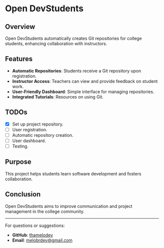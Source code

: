 # Open DevStudents

## Overview

Open DevStudents automatically creates Git repositories for college students, enhancing collaboration with instructors.

## Features

- **Automatic Repositories**: Students receive a Git repository upon registration.
- **Instructor Access**: Teachers can view and provide feedback on student work.
- **User-Friendly Dashboard**: Simple interface for managing repositories.
- **Integrated Tutorials**: Resources on using Git.

## TODOs

- [X] Set up project repository.
- [ ] User registration.
- [ ] Automatic repository creation.
- [ ] User dashboard.
- [ ] Testing.

## Purpose

This project helps students learn software development and fosters collaboration.

## Conclusion

Open DevStudents aims to improve communication and project management in the college community.

---

For questions or suggestions:

- **GitHub**: [thamelodev](https://github.com/thamelodev)
- **Email**: [melobrdev@gmail.com](mailto:your.email@example.com)